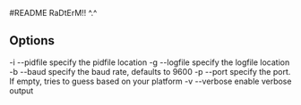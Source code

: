 #README
RaDtErM!! ^.^

## Options
-i --pidfile <path>  specify the pidfile location
-g --logfile <path>  specify the logfile location
-b --baud <num>      specify the baud rate, defaults to 9600
-p --port <path>     specify the port. If empty, tries to guess based on your platform
-v --verbose         enable verbose output
